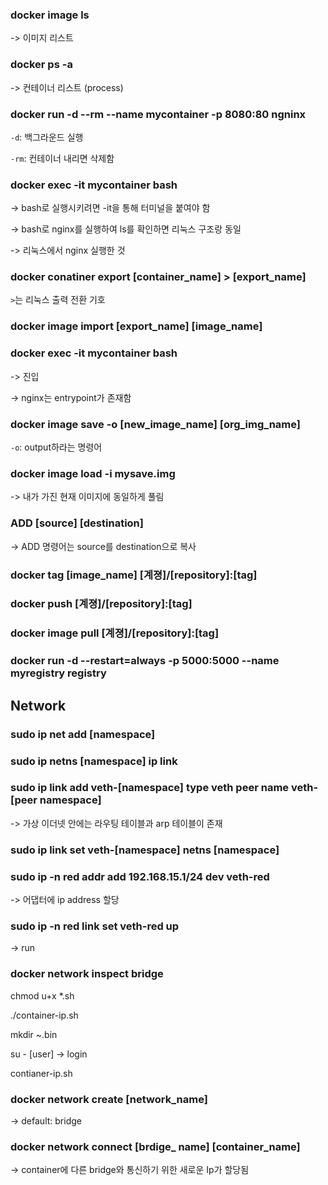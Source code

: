 ### docker image ls

-> 이미지 리스트

### docker ps -a 

-> 컨테이너 리스트 (process)

### docker run -d --rm --name mycontainer -p 8080:80 ngninx

`-d`: 백그라운드 실행

`-rm`: 컨테이너 내리면 삭제함

### docker exec -it mycontainer bash 

-> bash로 실행시키려면 -it을 통해 터미널을 붙여야 함

-> bash로 nginx를 실행하여 ls를 확인하면 리눅스 구조랑 동일

-> 리눅스에서 nginx 실행한 것

### docker conatiner export [container_name] > [export_name]

`>`는 리눅스 출력 전환 기호

### docker image import [export_name] [image_name]

### docker exec -it mycontainer bash 

-> 진입

-> nginx는 entrypoint가 존재함

### docker image save -o [new_image_name] [org_img_name]

`-o`: output하라는 명령어

### docker image load -i mysave.img 

-> 내가 가진 현재 이미지에 동일하게 풀림

### ADD [source] [destination] 

-> ADD 명령어는 source를 destination으로 복사

### docker tag [image_name] [계졍]/[repository]:[tag]

### docker push [계졍]/[repository]:[tag]

### docker image pull [계졍]/[repository]:[tag]

### docker run -d --restart=always -p 5000:5000 --name myregistry registry



## Network

### sudo ip net add [namespace]

### sudo ip netns [namespace] ip link

### sudo ip link add veth-[namespace] type veth peer name veth-[peer namespace]

-> 가상 이더넷 안에는 라우팅 테이블과 arp 테이블이 존재

### sudo ip link set veth-[namespace] netns [namespace]

### sudo ip -n red addr add 192.168.15.1/24 dev veth-red

-> 어댑터에 ip address 할당

### sudo ip -n red link set veth-red up

-> run

### docker network inspect bridge

chmod u+x *.sh

./container-ip.sh

mkdir ~.bin

su - [user] -> login

contianer-ip.sh

### docker network create [network_name] 

-> default: bridge

### docker network connect [brdige_ name] [container_name]

-> container에 다른 bridge와 통신하기 위한 새로운 Ip가 할당됨









